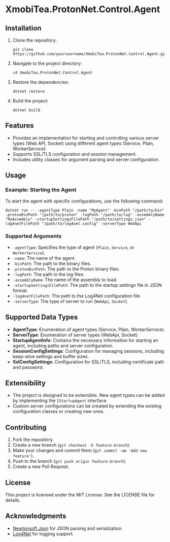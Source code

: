 
# XmobiTea.ProtonNet.Control.Agent

## Installation

1. Clone the repository:
   ```
   git clone https://github.com/yourusername/XmobiTea.ProtonNet.Control.Agent.git
   ```
2. Navigate to the project directory:
   ```
   cd XmobiTea.ProtonNet.Control.Agent
   ```
3. Restore the dependencies:
   ```
   dotnet restore
   ```
4. Build the project:
   ```
   dotnet build
   ```

## Features

- Provides an implementation for starting and controlling various server types (Web API, Socket) using different agent types (Service, Plain, WorkerService).
- Supports SSL/TLS configuration and session management.
- Includes utility classes for argument parsing and server configuration.

## Usage

### Example: Starting the Agent

To start the agent with specific configurations, use the following command:
```
dotnet run -- -agentType Plain -name "MyAgent" -binPath "/path/to/bin" -protonBinPath "/path/to/proton" -logPath "/path/to/log" -assemblyName "MyAssembly" -startupSettingsFilePath "/path/to/settings.json" -log4netFilePath "/path/to/log4net.config" -serverType WebApi
```

### Supported Arguments
- `-agentType`: Specifies the type of agent (`Plain`, `Service`, or `WorkerService`).
- `-name`: The name of the agent.
- `-binPath`: The path to the binary files.
- `-protonBinPath`: The path to the Proton binary files.
- `-logPath`: The path to the log files.
- `-assemblyName`: The name of the assembly to load.
- `-startupSettingsFilePath`: The path to the startup settings file in JSON format.
- `-log4netFilePath`: The path to the Log4Net configuration file.
- `-serverType`: The type of server to run (`WebApi`, `Socket`).

## Supported Data Types

- **AgentType**: Enumeration of agent types (Service, Plain, WorkerService).
- **ServerType**: Enumeration of server types (WebApi, Socket).
- **StartupAgentInfo**: Contains the necessary information for starting an agent, including paths and server configuration.
- **SessionConfigSettings**: Configuration for managing sessions, including keep-alive settings and buffer sizes.
- **SslConfigSettings**: Configuration for SSL/TLS, including certificate path and password.

## Extensibility

- The project is designed to be extensible. New agent types can be added by implementing the `IStartupAgent` interface.
- Custom server configurations can be created by extending the existing configuration classes or creating new ones.

## Contributing

1. Fork the repository.
2. Create a new branch (`git checkout -b feature-branch`).
3. Make your changes and commit them (`git commit -am 'Add new feature'`).
4. Push to the branch (`git push origin feature-branch`).
5. Create a new Pull Request.

## License

This project is licensed under the MIT License. See the LICENSE file for details.

## Acknowledgments

- [Newtonsoft.Json](https://www.newtonsoft.com/json) for JSON parsing and serialization.
- [Log4Net](https://logging.apache.org/log4net/) for logging support.
